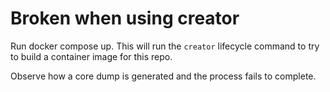# Broken when using creator

Run docker compose up.
This will run the `creator` lifecycle command to try to build a container image for this repo.

Observe how a core dump is generated and the process fails to complete.
